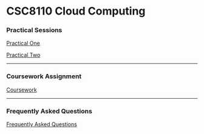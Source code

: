 CSC8110 Cloud Computing
=======

### Practical Sessions ###

[Practical One](PracticalOne.md)

[Practical Two](PracticalTwo.md)

---
### Coursework Assignment ###

[Coursework](CSC8110%20Coursework%20Assignment%202013-14.pdf)

---

### Frequently Asked Questions ###

[Frequently Asked Questions](FrequentlyAskedQuestions.md)

